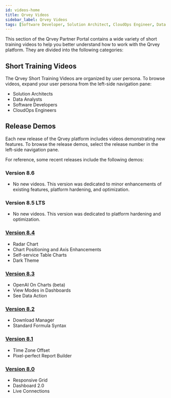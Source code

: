 ```yaml
---
id: videos-home
title: Qrvey Videos
sidebar_label: Qrvey Videos
tags: [Software Developer, Solution Architect, CloudOps Engineer, Data Analyst]
---
```


This section of the Qrvey Partner Portal contains a wide variety of short training videos to help you better understand how to work with the Qrvey platform. They are divided into the following categories: 

## Short Training Videos
The Qrvey Short Training Videos are organized by user persona. To browse videos, expand your user persona from the left-side navigation pane:
* Solution Architects
* Data Analysts
* Software Developers
* CloudOps Engineers

## Release Demos
Each new release of the Qrvey platform includes videos demonstrating new features. To browse the release demos, select the release number in the left-side navigation pane. 

For reference, some recent releases include the following demos:

### Version 8.6
* No new videos. This version was dedicated to minor enhancements of existing features, platform hardening, and optimization.

### Version 8.5 LTS
* No new videos. This version was dedicated to platform hardening and optimization.

### [Version 8.4](./release/version-8.4.md)
* Radar Chart
* Chart Positioning and Axis Enhancements
* Self-service Table Charts
* Dark Theme

### [Version 8.3](./release/version-8.3.md)
* OpenAI On Charts (beta)
* View Modes in Dashboards
* See Data Action

### [Version 8.2](./release/version-8.2.md)
* Download Manager
* Standard Formula Syntax

### [Version 8.1](./release/version-8.1.md)
* Time Zone Offset
* Pixel-perfect Report Builder

### [Version 8.0](./release/version-8.0.md)
* Responsive Grid
* Dashboard 2.0
* Live Connections